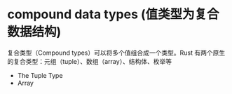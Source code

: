 # compound data types (值类型为复合数据结构)

复合类型（Compound types）可以将多个值组合成一个类型。Rust 有两个原生的复合类型：元组（tuple）、数组（array）、结构体、枚举等

- The Tuple Type
- Array
